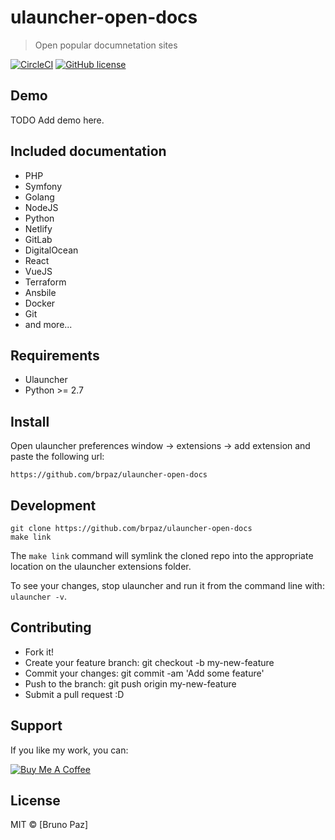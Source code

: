 # ulauncher-open-docs

> Open popular documnetation sites

[![CircleCI](https://img.shields.io/circleci/project/brpaz/ulauncher-open-docs.svg?style=for-the-badge)](https://circleci.com/gh/brpaz/ulauncher-open-docs)
[![GitHub license](https://img.shields.io/github/license/brpaz/ulauncher-open-docs.svg)](https://github.com/brpaz/:ulauncher-open-docs/blob/master/LICENSE)

## Demo

TODO Add demo here.

## Included documentation

* PHP
* Symfony
* Golang
* NodeJS
* Python
* Netlify
* GitLab
* DigitalOcean
* React
* VueJS
* Terraform
* Ansbile
* Docker
* Git
* and more...

## Requirements

* Ulauncher
* Python >= 2.7

## Install

Open ulauncher preferences window -> extensions -> add extension and paste the following url:

```
https://github.com/brpaz/ulauncher-open-docs
```

## Development

```
git clone https://github.com/brpaz/ulauncher-open-docs
make link
```

The `make link` command will symlink the cloned repo into the appropriate location on the ulauncher extensions folder.

To see your changes, stop ulauncher and run it from the command line with: `ulauncher -v`.

## Contributing

* Fork it!
* Create your feature branch: git checkout -b my-new-feature
* Commit your changes: git commit -am 'Add some feature'
* Push to the branch: git push origin my-new-feature
* Submit a pull request :D

## Support

If you like my work, you can:

<a href="https://www.buymeacoffee.com/Z1Bu6asGV" target="_blank"><img src="https://www.buymeacoffee.com/assets/img/custom_images/orange_img.png" alt="Buy Me A Coffee" style="height: auto !important;width: auto !important;" ></a>

## License

MIT &copy; [Bruno Paz]

